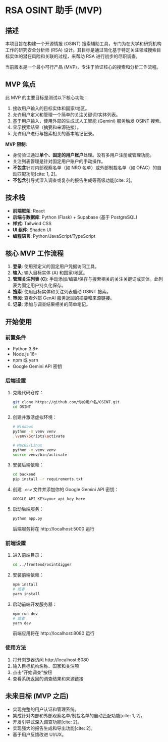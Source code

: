 # RSA OSINT 助手 (MVP)

## 描述

本项目旨在构建一个开源情报 (OSINT) 搜索辅助工具，专门为在大学和研究机构工作的研究安全分析师 (RSA) 设计。其目标是通过简化基于特定关注领域搜索目标实体的潜在风险和关联的过程，来帮助 RSA 进行初步的尽职调查。

当前版本是一个最小可行产品 (MVP)，专注于验证核心的搜索和分析工作流程。

## MVP 焦点

此 MVP 的主要目标是测试以下核心功能：
1.  接收用户输入的目标实体和国家/地区。
2.  允许用户定义和管理一个简单的关注关键词/实体列表。
3.  基于用户输入，使用外部的生成式人工智能 (Gemini) 服务触发 OSINT 搜索。
4.  显示搜索结果（摘要和来源链接）。
5.  允许用户进行与搜索相关的基本笔记记录。

**MVP 限制:**
* 身份验证通过**单个、固定的用户账户**处理。没有多用户注册或管理功能。
* 关注列表管理是针对固定用户账户的手动操作。
* **不包含**针对内部观察名单（如 NRO 名单）或外部制裁名单（如 OFAC）的自动匹配功能[cite: 1, 2]。
* **不包含**引导式深入调查或复杂的报告生成等高级功能[cite: 2]。

## 技术栈

* **前端框架**: React
* **后端与数据库**: Python (Flask) + Supabase (基于 PostgreSQL)
* **样式**: Tailwind CSS
* **UI 组件**: Shadcn UI
* **编程语言**: Python/JavaScript/TypeScript

## 核心 MVP 工作流程

1.  **登录**: 使用预定义的固定用户凭据访问工具。
2.  **输入**: 输入目标实体 (A) 和国家/地区。
3.  **管理关注列表 (C)**: 手动添加/编辑/保存与搜索相关的关注关键词或实体。此列表为固定用户持久化保存。
4.  **搜索**: 使用目标实体和关注列表启动 OSINT 搜索。
5.  **审阅**: 查看外部 GenAI 服务返回的摘要和来源链接。
6.  **记录**: 添加与调查结果相关的简单笔记。

## 开始使用

### 前置条件

* Python 3.8+
* Node.js 16+
* npm 或 yarn
* Google Gemini API 密钥

### 后端设置

1. 克隆代码仓库：
   ```bash
   git clone https://github.com/你的用户名/OSINT.git
   cd OSINT
   ```

2. 创建并激活虚拟环境：
   ```bash
   # Windows
   python -m venv venv
   .\venv\Scripts\activate
   
   # MacOS/Linux
   python -m venv venv
   source venv/bin/activate
   ```

3. 安装后端依赖：
   ```bash
   cd backend
   pip install -r requirements.txt
   ```

4. 创建 `.env` 文件并添加你的 Google Gemini API 密钥：
   ```
   GOOGLE_API_KEY=your_api_key_here
   ```

5. 启动后端服务：
   ```bash
   python app.py
   ```
   后端服务将在 http://localhost:5000 运行

### 前端设置

1. 进入前端目录：
   ```bash
   cd ../frontend/osintdigger
   ```

2. 安装前端依赖：
   ```bash
   npm install
   # 或者
   yarn install
   ```

3. 启动前端开发服务器：
   ```bash
   npm run dev
   # 或者
   yarn dev
   ```
   前端应用将在 http://localhost:8080 运行

### 使用方法

1. 打开浏览器访问 http://localhost:8080
2. 输入目标机构名称、国家和关注项
3. 点击“开始调查”按钮
4. 查看系统返回的调查结果和来源链接

## 未来目标 (MVP 之后)

* 实现完整的用户认证和管理系统。
* 集成针对内部和外部观察名单/制裁名单的自动匹配功能[cite: 1, 2]。
* 开发引导式深入调查功能[cite: 2]。
* 实现强大的报告生成和导出功能[cite: 2]。
* 基于用户反馈改进 UI/UX。